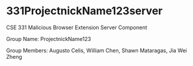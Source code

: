 # 331ProjectnickName123server
CSE 331 Malicious Browser Extension Server Component

Group Name: ProjectnickName123

Group Members: Augusto Celis, William Chen, Shawn Mataragas, Jia Wei Zheng
